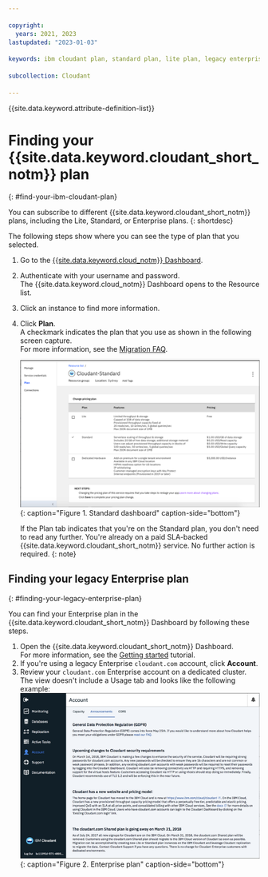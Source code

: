 ```yaml
---

copyright:
  years: 2021, 2023
lastupdated: "2023-01-03"

keywords: ibm cloudant plan, standard plan, lite plan, legacy enterprise plan

subcollection: Cloudant

---
```


{{site.data.keyword.attribute-definition-list}}

# Finding your {{site.data.keyword.cloudant_short_notm}} plan
{: #find-your-ibm-cloudant-plan}

You can subscribe to different {{site.data.keyword.cloudant_short_notm}} plans, including the Lite, Standard, or Enterprise plans. 
{: shortdesc}

The following steps show where you can see the type of plan that you selected.   

1.  Go to the [{{site.data.keyword.cloud_notm}} Dashboard](https://cloud.ibm.com/).
2. Authenticate with your username and password.  
   The {{site.data.keyword.cloud_notm}} Dashboard opens to the Resource list.
3. Click an instance to find more information.
4. Click **Plan**.  
   A checkmark indicates the plan that you use as shown in the following screen capture.  
   For more information, see the [Migration FAQ](/docs/Cloudant?topic=Cloudant-faq-migration).  

   ![Standard dashboard includes a serverless scaling of throughput and storage. Includes 20 GB of free data storage, extra storage metered. Users can adjust provisioned throughput capacity in blocks of 100 reads/sec, 50 writes/sec, 5 global queries/sec. Max JSON document size of 1 MB. $1.00 USD/GB of data storage. $0.25 USD/Read capacity. $0.50 USD/Write capacity. $5.00 USD/Global Query capacity. ](../images/ibmcloud_instance_standard_plan.png){: caption="Figure 1. Standard dashboard" caption-side="bottom"}

   If the Plan tab indicates that you're on the Standard plan, you don't need to read any further. You're already on a paid SLA-backed {{site.data.keyword.cloudant_short_notm}} service. No further action is required.
   {: note}

## Finding your legacy Enterprise plan
{: #finding-your-legacy-enterprise-plan}

You can find your Enterprise plan in the {{site.data.keyword.cloudant_short_notm}} Dashboard by following these steps. 

1. Open the {{site.data.keyword.cloudant_short_notm}} Dashboard.  
   For more information, see the [Getting started](/docs/Cloudant?topic=Cloudant-navigate-the-dashboard) tutorial.
2. If you're using a legacy Enterprise `cloudant.com` account, click **Account**.
3. Review your `cloudant.com` Enterprise account on a dedicated cluster.  
   The view doesn't include a Usage tab and looks like the following example:  
   ![Review the information about the Enterprise plan in the {{site.data.keyword.cloudant_short_notm}} Dashboard under Account. ](../images/cloudantcom_enterpriseplan_account.png){: caption="Figure 2. Enterprise plan" caption-side="bottom"}

